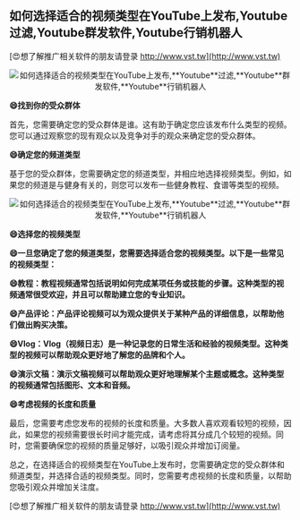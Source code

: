## **如何选择适合的视频类型在YouTube上发布,**Youtube**过滤,**Youtube**群发软件,**Youtube**行销机器人**

[😍想了解推广相关软件的朋友请登录 http://www.vst.tw](http://www.vst.tw)

 <center><img src="https://vst.tw/MP4/tuiguang/png/7.png" alt="如何选择适合的视频类型在YouTube上发布,**Youtube**过滤,**Youtube**群发软件,**Youtube**行销机器人"></center>

**😄找到你的受众群体**

首先，您需要确定您的受众群体是谁。这有助于确定您应该发布什么类型的视频。您可以通过观察您的现有观众以及竞争对手的观众来确定您的受众群体。

**😄确定您的频道类型**

基于您的受众群体，您需要确定您的频道类型，并相应地选择视频类型。例如，如果您的频道是与健身有关的，则您可以发布一些健身教程、食谱等类型的视频。

 <center><img src="https://vst.tw/MP4/tuiguang/png/6.png" alt="如何选择适合的视频类型在YouTube上发布,**Youtube**过滤,**Youtube**群发软件,**Youtube**行销机器人"></center>

**😄选择您的视频类型**

**😄一旦您确定了您的频道类型，您需要选择适合您的视频类型。以下是一些常见的视频类型：**

**😄教程：教程视频通常包括说明如何完成某项任务或技能的步骤。这种类型的视频通常很受欢迎，并且可以帮助建立您的专业知识。**

**😄产品评论：产品评论视频可以为观众提供关于某种产品的详细信息，以帮助他们做出购买决策。**

**😄Vlog：Vlog（视频日志）是一种记录您的日常生活和经验的视频类型。这种类型的视频可以帮助观众更好地了解您的品牌和个人。**

**😄演示文稿：演示文稿视频可以帮助观众更好地理解某个主题或概念。这种类型的视频通常包括图形、文本和音频。**

**😄考虑视频的长度和质量**

最后，您需要考虑您发布的视频的长度和质量。大多数人喜欢观看较短的视频，因此，如果您的视频需要很长时间才能完成，请考虑将其分成几个较短的视频。同时，您需要确保您的视频的质量足够好，以吸引观众并增加订阅量。

总之，在选择适合的视频类型在YouTube上发布时，您需要确定您的受众群体和频道类型，并选择合适的视频类型。同时，您需要考虑视频的长度和质量，以帮助您吸引观众并增加关注度。

[😍想了解推广相关软件的朋友请登录 http://www.vst.tw](http://www.vst.tw)




